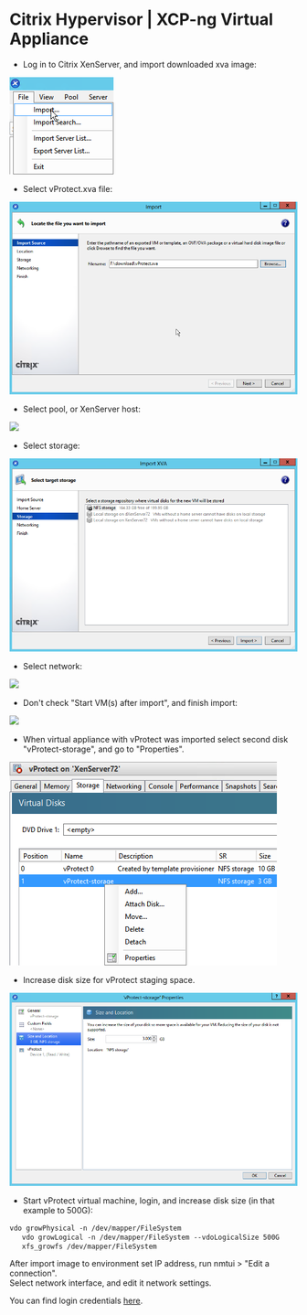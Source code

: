 # Citrix Hypervisor \| XCP-ng Virtual Appliance

* Log in to Citrix XenServer, and import downloaded xva image:

![](../../.gitbook/assets/virtual-appliance-citrix-xcp_ng-01%20%281%29.png)

* Select vProtect.xva file:

![](../../.gitbook/assets/virtual-appliance-citrix-xcp_ng-02%20%282%29.png)

* Select pool, or XenServer host:

![](../../.gitbook/assets/virtual-appliance-citrix-xcp_ng-03.png)

* Select storage:

![](../../.gitbook/assets/virtual-appliance-citrix-xcp_ng-04%20%281%29.png)

* Select network:

![](../../.gitbook/assets/virtual-appliance-citrix-xcp_ng-05.png)

* Don't check "Start VM\(s\) after import", and finish import:

![](../../.gitbook/assets/virtual-appliance-citrix-xcp_ng-06.png)

* When virtual appliance with vProtect was imported select second disk "vProtect-storage", and go to "Properties".

![](../../.gitbook/assets/virtual-appliance-citrix-xcp_ng-07%20%282%29.png)

* Increase disk size for vProtect staging space.

![](../../.gitbook/assets/virtual-appliance-citrix-xcp_ng-08%20%282%29.png)

* Start vProtect virtual machine, login, and increase disk size \(in that example to 500G\):

```text
vdo growPhysical -n /dev/mapper/FileSystem
   vdo growLogical -n /dev/mapper/FileSystem --vdoLogicalSize 500G
   xfs_growfs /dev/mapper/FileSystem
```

After import image to environment set IP address, run nmtui &gt; "Edit a connection".  
Select network interface, and edit it network settings.

You can find login credentials [here](./).

